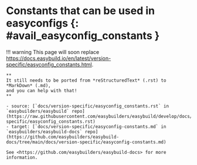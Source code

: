 # Constants that can be used in easyconfigs {: #avail_easyconfig_constants }

!!! warning
    This page will soon replace <https://docs.easybuild.io/en/latest/version-specific/easyconfig_constants.html>.

    **
    It still needs to be ported from *reStructuredText* (.rst) to *MarkDown* (.md),  
    and you can help with that!
    **

    - source: [`docs/version-specific/easyconfig_constants.rst` in `easybuilders/easybuild` repo](https://raw.githubusercontent.com/easybuilders/easybuild/develop/docs/version-specific/easyconfig_constants.rst)
    - target: [`docs/version-specific/easyconfig-constants.md` in `easybuilders/easybuild-docs` repo](https://github.com/easybuilders/easybuild-docs/tree/main/docs/version-specific/easyconfig-constants.md)

    See <https://github.com/easybuilders/easybuild-docs> for more information.
